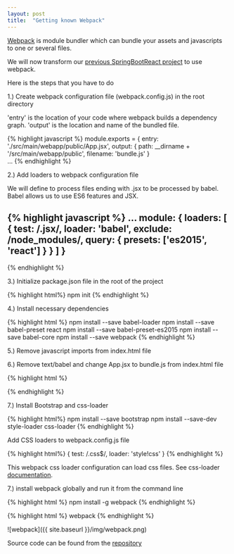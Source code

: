 ```yaml
---
layout: post
title:  "Getting known Webpack"
---
```

[Webpack](https://webpack.github.io/) is module bundler which can bundle your assets and javascripts to one or several files. 

We will now transform our [previous SpringBootReact project](https://github.com/juhahinkula/SpringBootReact.git) to use webpack.

Here is the steps that you have to do

1.) Create webpack configuration file (webpack.config.js) in the root directory

'entry' is the location of your code where webpack builds a dependency graph.
'output' is the location and name of the bundled file.

{% highlight javascript %}
module.exports = {
  entry: './src/main/webapp/public/App.jsx',
  output: {
    path: __dirname + '/src/main/webapp/public', 
    filename: 'bundle.js' 
}   
... 
{% endhighlight %}

2.) Add loaders to webpack configuration file

We will define to process files ending with .jsx to be processed by babel. Babel allows us to use ES6 features and JSX.

{% highlight javascript %}
 ...
 module: {
    loaders: [
      {
        test: /.jsx/,
        loader: 'babel',
        exclude: /node_modules/,
        query: {
          presets: ['es2015', 'react']
        }
      }
    ]
  }
  ---
{% endhighlight %}

3.) Initialize package.json file in the root of the project

{% highlight html%}
npm init
{% endhighlight %}

4.) Install necessary dependencies

{% highlight html %}
npm install --save babel-loader
npm install --save babel-preset react
npm install --save babel-preset-es2015
npm install --save babel-core
npm install --save webpack
{% endhighlight %}

5.) Remove javascript imports from index.html file

6.) Remove text/babel and change App.jsx to bundle.js from index.html file

{% highlight html %}
<script src="/public/bundle.js"></script>
{% endhighlight %}

7.) Install Bootstrap and css-loader

{% highlight html%}
npm install --save bootstrap
npm install --save-dev style-loader css-loader
{% endhighlight %}

Add CSS loaders to webpack.config.js file

{% highlight html%}
{
  test: /\.css$/,
  loader: 'style!css'
}
{% endhighlight %}

This webpack css loader configuration can load css files. See css-loader [documentation](https://github.com/webpack/css-loader).

7.) install webpack globally and run it from the command line

{% highlight html %}
npm install -g webpack
{% endhighlight %}

{% highlight html %}
webpack
{% endhighlight %}

![webpack]({{ site.baseurl }}/img/webpack.png)

Source code can be found from the [repository](https://github.com/juhahinkula/SpringReactWebpack.git)